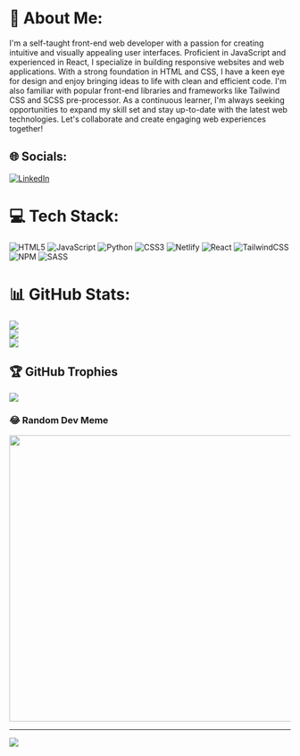 # 💫 About Me:
I'm a self-taught front-end web developer with a passion for creating intuitive and visually appealing user interfaces. Proficient in JavaScript and experienced in React, I specialize in building responsive websites and web applications. With a strong foundation in HTML and CSS, I have a keen eye for design and enjoy bringing ideas to life with clean and efficient code. I'm also familiar with popular front-end libraries and frameworks like Tailwind CSS and SCSS pre-processor. As a continuous learner, I'm always seeking opportunities to expand my skill set and stay up-to-date with the latest web technologies. Let's collaborate and create engaging web experiences together!


## 🌐 Socials:
[![LinkedIn](https://img.shields.io/badge/LinkedIn-%230077B5.svg?logo=linkedin&logoColor=white)](https://www.linkedin.com/in/machoudi/) 

# 💻 Tech Stack:
![HTML5](https://img.shields.io/badge/html5-%23E34F26.svg?style=for-the-badge&logo=html5&logoColor=white) ![JavaScript](https://img.shields.io/badge/javascript-%23323330.svg?style=for-the-badge&logo=javascript&logoColor=%23F7DF1E) ![Python](https://img.shields.io/badge/python-3670A0?style=for-the-badge&logo=python&logoColor=ffdd54) ![CSS3](https://img.shields.io/badge/css3-%231572B6.svg?style=for-the-badge&logo=css3&logoColor=white) ![Netlify](https://img.shields.io/badge/netlify-%23000000.svg?style=for-the-badge&logo=netlify&logoColor=#00C7B7) ![React](https://img.shields.io/badge/react-%2320232a.svg?style=for-the-badge&logo=react&logoColor=%2361DAFB) ![TailwindCSS](https://img.shields.io/badge/tailwindcss-%2338B2AC.svg?style=for-the-badge&logo=tailwind-css&logoColor=white) ![NPM](https://img.shields.io/badge/NPM-%23000000.svg?style=for-the-badge&logo=npm&logoColor=white) ![SASS](https://img.shields.io/badge/SASS-hotpink.svg?style=for-the-badge&logo=SASS&logoColor=white)
# 📊 GitHub Stats:
![](https://github-readme-stats.vercel.app/api?username=machoudi2002&theme=dark&hide_border=false&include_all_commits=true&count_private=true)<br/>
![](https://github-readme-streak-stats.herokuapp.com/?user=machoudi2002&theme=dark&hide_border=false)<br/>
![](https://github-readme-stats.vercel.app/api/top-langs/?username=machoudi2002&theme=dark&hide_border=false&include_all_commits=true&count_private=true&layout=compact)

## 🏆 GitHub Trophies
![](https://github-profile-trophy.vercel.app/?username=machoudi2002&theme=tokyonight&no-frame=false&no-bg=false&margin-w=4)

### 😂 Random Dev Meme
<img src="https://rm.up.railway.app/" width="512px"/>

---
[![](https://visitcount.itsvg.in/api?id=machoudi2002&icon=0&color=7)](https://visitcount.itsvg.in)

<!-- Proudly created with GPRM ( https://gprm.itsvg.in ) -->

